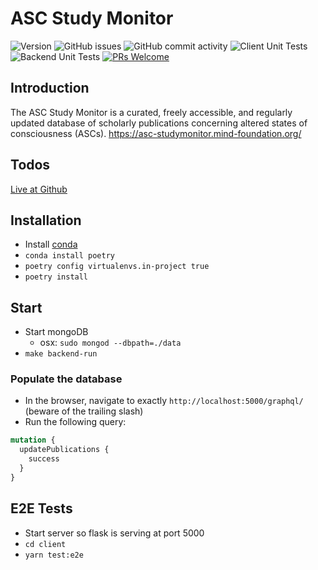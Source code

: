 # ASC Study Monitor

![Version](https://img.shields.io/badge/Version-2.0-orange)
![GitHub issues](https://img.shields.io/github/issues/membranepotential/ascstudymonitor)
![GitHub commit activity](https://img.shields.io/github/commit-activity/w/membranepotential/ascstudymonitor)
![Client Unit Tests](https://github.com/membranepotential/ascstudymonitor/workflows/Client%20Unit%20Tests/badge.svg)
![Backend Unit Tests](https://github.com/membranepotential/ascstudymonitor/workflows/Backend%20Unit%20Tests/badge.svg)
[![PRs Welcome](https://img.shields.io/badge/PRs-welcome-brightgreen.svg?style=flat)](http://makeapullrequest.com)

## Introduction

The ASC Study Monitor is a curated, freely accessible, and regularly updated database of scholarly publications concerning altered states of consciousness (ASCs). https://asc-studymonitor.mind-foundation.org/

## Todos

[Live at Github](https://github.com/membranepotential/ascstudymonitor/issues)

## Installation

- Install [conda](https://docs.conda.io/en/latest/)
- `conda install poetry`
- `poetry config virtualenvs.in-project true`
- `poetry install`

## Start

- Start mongoDB
  - osx: `sudo mongod --dbpath=./data`
- `make backend-run`

### Populate the database

- In the browser, navigate to exactly `http://localhost:5000/graphql/` (beware of the trailing slash)
- Run the following query:
```graphql
mutation {
  updatePublications {
    success
  }
}
```

## E2E Tests

- Start server so flask is serving at port 5000
- `cd client`
- `yarn test:e2e`
